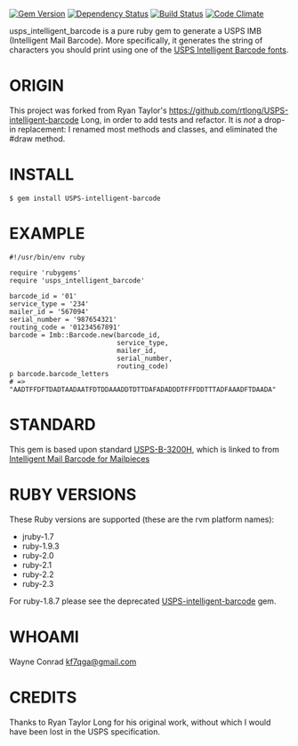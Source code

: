 [![Gem Version](https://badge.fury.io/rb/usps_intelligent_barcode.png)](http://badge.fury.io/rb/usps_intelligent_barcode)
[![Dependency Status](https://gemnasium.com/wconrad/usps_intelligent_barcode.svg)](https://gemnasium.com/wconrad/usps_intelligent_barcode)
[![Build Status](https://travis-ci.org/wconrad/usps_intelligent_barcode.png)](https://travis-ci.org/wconrad/usps_intelligent_barcode)
[![Code Climate](https://codeclimate.com/github/wconrad/usps_intelligent_barcode.png)](https://codeclimate.com/github/wconrad/usps_intelligent_barcode)

usps_intelligent_barcode is a pure ruby gem to generate a USPS IMB
(Intelligent Mail Barcode).  More specifically, it generates the
string of characters you should print using one of the [USPS
Intelligent Barcode
fonts](https://ribbs.usps.gov/onecodesolution/download.cfm).

# ORIGIN

This project was forked from Ryan Taylor's
https://github.com/rtlong/USPS-intelligent-barcode Long, in order to
add tests and refactor.  It is _not_ a drop-in replacement: I renamed
most methods and classes, and eliminated the #draw method.

# INSTALL

    $ gem install USPS-intelligent-barcode

# EXAMPLE

    #!/usr/bin/env ruby
    
    require 'rubygems'
    require 'usps_intelligent_barcode'
    
    barcode_id = '01'
    service_type = '234'
    mailer_id = '567094'
    serial_number = '987654321'
    routing_code = '01234567891'
    barcode = Imb::Barcode.new(barcode_id,
                               service_type,
                               mailer_id,
                               serial_number,
                               routing_code)
    p barcode.barcode_letters
    # => "AADTFFDFTDADTAADAATFDTDDAAADDTDTTDAFADADDDTFFFDDTTTADFAAADFTDAADA"

# STANDARD

This gem is based upon standard
[USPS-B-3200H](https://ribbs.usps.gov/intelligentmail_mailpieces/documents/tech_guides/USPSB3200IntelligentMailBarcode4State.pdf),
which is linked to from [Intelligent Mail Barcode for
Mailpieces](https://ribbs.usps.gov/index.cfm?page=intellmailmailpieces)

# RUBY VERSIONS

These Ruby versions are supported (these are the rvm platform names):

* jruby-1.7
* ruby-1.9.3
* ruby-2.0
* ruby-2.1
* ruby-2.2
* ruby-2.3

For ruby-1.8.7 please see the deprecated
[USPS-intelligent-barcode](https://rubygems.org/gems/USPS-intelligent-barcode)
gem.

# WHOAMI

Wayne Conrad <kf7qga@gmail.com>

# CREDITS

Thanks to Ryan Taylor Long for his original work, without which I
would have been lost in the USPS specification.

